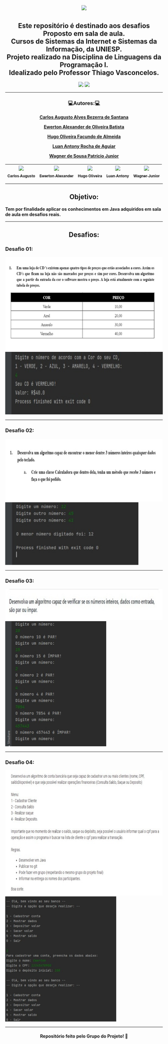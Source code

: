 <h1 align="center">
  <a align="center" href="https://github.com/DenverCoder1/readme-typing-svg"><img src="https://readme-typing-svg.herokuapp.com?&font=IBM+Plex+Sans&color=000000&size=25&lines=Bem+-+vindo+ao+nosso+Repositório..." /></a>
</h1>

<h2 align="center"> Este repositório é destinado aos desafios Proposto em sala de aula.<br>Cursos de Sistemas da Internet e Sistemas da Informação, da UNIESP.<br> Projeto realizado na Disciplina de Linguagens da Programação I.<br>Idealizado pelo Professor Thiago Vasconcelos.</h2> 

<div align="center">
<img height="120em" src="https://www.celsonunes.com.br/wp-content/uploads/2018/05/java-logo.png"/>
<img height="120em" src="https://www.iesp.edu.br/images/og_imagem.jpg"/> 
</div>

<div align="center">
  
---
  
### 💻Autores:💻
  
<h4>
    
<a href="https://www.linkedin.com/in/carlosaugustoabsantana/" target="_blank">Carlos Augusto Alves Bezerra de Santana</a>

<a href="https://www.linkedin.com/in/ewerton-alexander-sfpc%E2%84%A2-780869232/" target="_blank">Ewerton Alexander de Oliveira Batista</a>

<a href="https://www.linkedin.com/in/hufacundo/">Hugo Oliveira Facundo de Almeida</a>

<a href="https://www.linkedin.com/in/luanantony/" target="_blank">Luan Antony Rocha de Aguiar</a>

<a href="https://www.linkedin.com/in/wagner-patricio-7b4743219/">Wagner de Sousa Patrício Junior</a>
</h4>



| [<img src="https://media-exp1.licdn.com/dms/image/C4E03AQEEL2TOdCX55w/profile-displayphoto-shrink_200_200/0/1629849966846?e=1657152000&v=beta&t=UI5pmvZzHG3HNtSQSMZABo4KT7uNuweBqs_TWgibkoU" width=115><br><sub>Carlos Augusto</sub>](https://www.linkedin.com/in/carlosaugustoabsantana/) | [<img src="https://media-exp1.licdn.com/dms/image/C4D03AQFcNDKGDTzDyA/profile-displayphoto-shrink_200_200/0/1650539849703?e=1657152000&v=beta&t=2zrjYi2tMt8LPA84G2FxTQQSpU1Hh-rPsF0gVrwKD4E" width=115><br><sub>Ewerton Alexander</sub>](https://www.linkedin.com/in/ewerton-alexander-oliveira-batista-780869232/) | [<img src="https://media-exp1.licdn.com/dms/image/C4D03AQGls4LbeiXaVg/profile-displayphoto-shrink_200_200/0/1637622798594?e=1657152000&v=beta&t=4S346FOv7YxjS7f_DSQ_s9MsWqnc8SAeWE7Y-Q4q4UY" width=115><br><sub>Hugo Oliveira</sub>](https://www.linkedin.com/in/hufacundo/) | [<img src="https://media-exp1.licdn.com/dms/image/C4D03AQFbCw_49MUJ8Q/profile-displayphoto-shrink_200_200/0/1542736109959?e=1657152000&v=beta&t=Ktl4O8wdTQ8Uetfd29DnNWGGG0BftaJ9xlVy_OQRbYY" width=115><br><sub>Luan Antony</sub>](https://www.linkedin.com/in/luanantony/) | [<img src="https://media-exp1.licdn.com/dms/image/C4E03AQEuy2k-ajGG_w/profile-displayphoto-shrink_200_200/0/1653161926881?e=1658361600&v=beta&t=-U_auIrVYvl2m8eZJNhVnpwBRDAZcHPOU1TM4nkhbpo" width=115><br><sub>Wagner Junior</sub>](https://www.linkedin.com/in/wagner-patricio-7b4743219/)
| :---: | :---: | :---:| :---:| :---: |
  
</div>



---
<div>
<h2 align="center">Objetivo:</h2>

  <b>Tem por finalidade aplicar os conhecimentos em Java adquiridos em sala de aula em desafios reais.</b>
  
</div>

---

<h2 align="center">Desafios:</h2>

### Desafio 01:

<img height="300em" src="https://github.com/Ewertonalex/ProjetoDesafiosJava/blob/main/Desafios/img/lojacd.jpg"> 
<img height="200em" src="https://github.com/Ewertonalex/ProjetoDesafiosJava/blob/main/Desafios/img/reloja.jpg"> 

---

### Desafio 02:

<img height="200em" src="https://github.com/Ewertonalex/ProjetoDesafiosJava/blob/main/Desafios/img/menor.jpg"> 
<img height="200em" src="https://github.com/Ewertonalex/ProjetoDesafiosJava/blob/main/Desafios/img/remenor.jpg"> 

---

### Desafio 03:

<img height="100em" src="https://github.com/Ewertonalex/ProjetoDesafiosJava/blob/main/Desafios/img/parimpar.jpg"> 
<img height="400em" src="https://github.com/Ewertonalex/ProjetoDesafiosJava/blob/main/Desafios/img/reparimpar.jpg"> 

---

### Desafio 04:

<img height="400em" src="https://github.com/Ewertonalex/ProjetoDesafiosJava/blob/main/Desafios/img/ted4.jpg"> 
<img height="400em" src="https://github.com/Ewertonalex/ProjetoDesafiosJava/blob/main/Desafios/img/rested4.jpg"> 

---

<h4 align="center">
    Repositório feito pelo <a>Grupo do Projeto</a>!
    <g-emoji class="g-emoji" alias="wave" fallback-src="https://github.githubassets.com/images/icons/emoji/unicode/1f44b.png">👋</g-emoji>
</h4>

